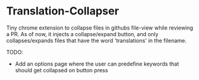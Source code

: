 # Translation-Collapser

Tiny chrome extension to collapse files in githubs file-view while reviewing a PR. As of now, it injects a collapse/expand button, and only collapses/expands files that have the word 'translations' in the filename.


TODO:
- Add an options page where the user can predefine keywords that should get collapsed on button press

